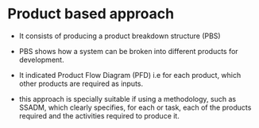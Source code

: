 # Product based approach

- It consists of producing a product breakdown structure (PBS)

- PBS shows how a system can be broken into different products for development.

- It indicated Product Flow Diagram (PFD) i.e for each product, which other products are required as inputs.

- this approach is specially suitable if using a methodology, such as SSADM, which clearly specifies, for each or task, each of the products required and the activities required to produce it.